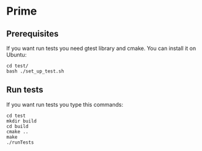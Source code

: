 # Prime

## Prerequisites

If you want run tests you need gtest library and cmake. You can install it on Ubuntu:

```
cd test/
bash ./set_up_test.sh
```

## Run tests

If you want run tests you type this commands:
```
cd test 
mkdir build
cd build
cmake ..
make 
./runTests
```

